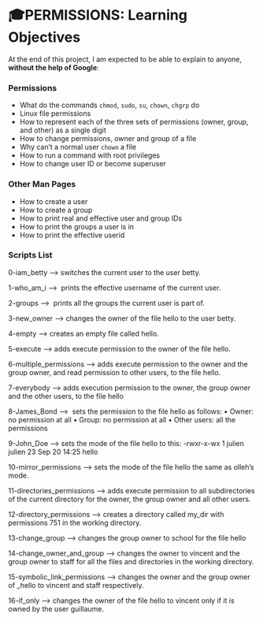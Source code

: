 # :mortar_board:PERMISSIONS: Learning Objectives

At the end of this project, I am expected to be able to explain to anyone,  **without the help of Google**:

### Permissions

-   What do the commands  `chmod`,  `sudo`,  `su`,  `chown`,  `chgrp`  do
-   Linux file permissions
-   How to represent each of the three sets of permissions (owner, group, and other) as a single digit
-   How to change permissions, owner and group of a file
-   Why can’t a normal user  `chown`  a file
-   How to run a command with root privileges
-   How to change user ID or become superuser  
    

### Other Man Pages

-   How to create a user
-   How to create a group
-   How to print real and effective user and group IDs
-   How to print the groups a user is in
-   How to print the effective userid

### Scripts List

0-iam_betty —> switches the current user to the user betty.

1-who_am_i —>  prints the effective username of the current user.

2-groups —>  prints all the groups the current user is part of.

3-new_owner —> changes the owner of the file hello to the user betty.

4-empty —> creates an empty file called hello.

5-execute —> adds execute permission to the owner of the file hello.

6-multiple_permissions —> adds execute permission to the owner and the group owner, and read permission to other users, to the file hello.

7-everybody —> adds execution permission to the owner, the group owner and the other users, to the file hello

8-James_Bond —>  sets the permission to the file hello as follows:
	•	Owner: no permission at all
	•	Group: no permission at all
	•	Other users: all the permissions

9-John_Doe —> sets the mode of the file hello to this:
-rwxr-x-wx 1 julien julien 23 Sep 20 14:25 hello

10-mirror_permissions —> sets the mode of the file hello the same as olleh’s mode.

11-directories_permissions —> adds execute permission to all subdirectories of the current directory for the owner, the group owner and all other users.

12-directory_permissions —> creates a directory called my_dir with permissions 751 in the working directory.

13-change_group —> changes the group owner to school for the file hello

14-change_owner_and_group —> changes the owner to vincent and the group owner 
to staff for all the files and directories in the working directory.

15-symbolic_link_permissions —> changes the owner and the group owner of _hello to vincent and staff respectively.

16-if_only —> changes the owner of the file hello to vincent only if it is owned by the user guillaume.

